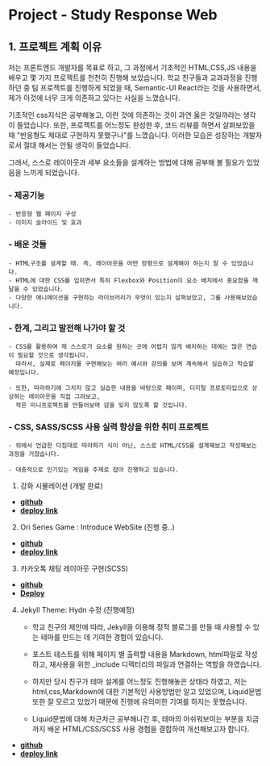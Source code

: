 Project - Study Response Web
======================

## 1. 프로젝트 계획 이유
 저는 프론트엔드 개발자를 목표로 하고, 그 과정에서 기초적인 HTML,CSS,JS 내용을 배우고 몇 가지 프로젝트를 천천히 진행해 보았습니다. 
 학교 친구들과 교과과정을 진행하던 중 팀 프로젝트를 진행하게 되었을 때, Semantic-UI React라는 것을 사용하면서, 제가 이것에 너무 크게 의존하고 있다는 사실을 느꼈습니다.

 기초적인 css지식은 공부해놓고, 이런 것에 의존하는 것이 과연 옳은 것일까라는 생각이 들었습니다. 또한, 프로젝트를 어느정도 완성한 후, 코드 리뷰를 하면서 살펴보았을 때 "반응형도 제대로 구현하지 못했구나"를 느꼈습니다. 이러한 모습은 성장하는 개발자로서 절대 해서는 안될 생각이 들었습니다. 

 그래서, 스스로 레이아웃과 세부 요소들을 설계하는 방법에 대해 공부해 볼 필요가 있었음을 느끼게 되었습니다.
   

### - 제공기능
	- 반응형 웹 페이지 구성
    - 이미지 슬라이드 및 효과


### - 배운 것들
	- HTML구조를 설계할 때. 즉, 레이아웃을 어떤 방향으로 설계해야 하는지 알 수 있었습니다.
	- HTML에 대한 CSS를 입히면서 특히 Flexbox와 Position이 요소 배치에서 중요함을 깨달을 수 있었습니다.
	- 다양한 애니메이션을 구현하는 라이브러리가 무엇이 있는지 살펴보았고, 그를 사용해보았습니다.
	
### - 한계, 그리고 발전해 나가야 할 것
	- CSS를 활용하여 제 스스로가 요소를 원하는 곳에 어렵지 않게 배치하는 데에는 많은 연습이 필요할 것으로 생각됩니다. 
      따라서, 실제로 페이지를 구현해보는 여러 예시와 강의를 보며 계속해서 실습하고 학습할 예정입니다.
    
    - 또한, 따라하기에 그치지 않고 실습한 내용을 바탕으로 페이퍼, 디지털 프로토타입으로 상상하는 레이아웃을 직접 그려보고,
      작은 미니프로젝트를 만들어보며 감을 잊지 않도록 할 것입니다. 

### - CSS, SASS/SCSS 사용 실력 향상을 위한 취미 프로젝트
	- 위에서 언급한 다짐대로 따라하기 식이 아닌, 스스로 HTML/CSS를 설계해보고 작성해보는 과정을 거쳤습니다.

	- 대중적으로 인기있는 게임을 주제로 잡아 진행하고 있습니다.
    

1. 강화 시뮬레이션 (개발 완료)
- [**github**](https://github.com/Lee-Sang-Beom/Upgrade_Simulation) 
- [**deploy link**](https://lee-sang-beom.github.io/Upgrade_Simulation//) 
	
2. Ori Series Game : Introduce WebSite (진행 중..)
- [**github**](https://github.com/Lee-Sang-Beom/Ori-Fan-Site) 
- [**deploy link**](https://ori-fan-site.vercel.app/)   

3. 카카오톡 채팅 레이아웃 구현(SCSS)
- [**github**](https://github.com/Lee-Sang-Beom/study_saas)
- [**Deploy**](https://lee-sang-beom.github.io/study_saas/)

4. Jekyll Theme: Hydn 수정 (진행예정)

	- 학교 친구의 제안에 따라, Jekyll을 이용해 정적 블로그를 만들 때 사용할 수 있는 테마를 만드는 데 기여한 경험이 있습니다.
	
	- 포스트 테스트를 위해 페이지 별 출력할 내용을 Markdown, html파일로 작성하고, 재사용을 위한 _include 디렉터리의 파일과 연결하는 역할을 하였습니다.

	- 하지만 당시 친구가 테마 설계를 어느정도 진행해놓은 상태라 하였고, 저는 html,css,Markdown에 대한 기본적인 사용방법만 알고 있었으며, Liquid문법 또한 잘 모르고 있었기 때문에 진행에 유의미한 기여를 하지는 못했습니다.

	- Liquid문법에 대해 차근차근 공부해나간 후, 테마의 아쉬워보이는 부분을 지금까지 배운 HTML/CSS/SCSS 사용 경험을 결합하여 개선해보고자 합니다.

- [**github**](https://github.com/CYAN4S/hydn) 
- [**deploy link**](https://rubygems.org/gems/hydn)   

